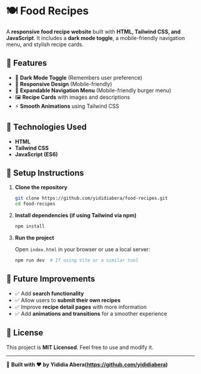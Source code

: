 # 🍽️ Food Recipes  

A **responsive food recipe website** built with **HTML, Tailwind CSS, and JavaScript**. It includes a **dark mode toggle**, a mobile-friendly navigation menu, and stylish recipe cards.  

## 🌟 Features  

- 🎨 **Dark Mode Toggle** (Remembers user preference)  
- 📱 **Responsive Design** (Mobile-friendly)  
- 🍔 **Expandable Navigation Menu** (Mobile-friendly burger menu)  
- 🖼️ **Recipe Cards** with images and descriptions  
- ⚡ **Smooth Animations** using Tailwind CSS  


## 🚀 Technologies Used  

- **HTML**  
- **Tailwind CSS**  
- **JavaScript (ES6)**  

## 📌 Setup Instructions  

1. **Clone the repository**  

   ```sh
   git clone https://github.com/yididiabera/food-recipes.git
   cd food-recipes
   ```

2. **Install dependencies (if using Tailwind via npm)**  

   ```sh
   npm install
   ```

3. **Run the project**  

   Open `index.html` in your browser or use a local server:

   ```sh
   npm run dev  # If using Vite or a similar tool
   ```

## 🎯 Future Improvements  

- ✅ Add **search functionality**  
- ✅ Allow users to **submit their own recipes**  
- ✅ Improve **recipe detail pages** with more information  
- ✅ Add **animations and transitions** for a smoother experience  

## 📝 License  

This project is **MIT Licensed**. Feel free to use and modify it.  

---

🚀 **Built with ❤️ by Yididia Abera(https://github.com/yididiabera)**
